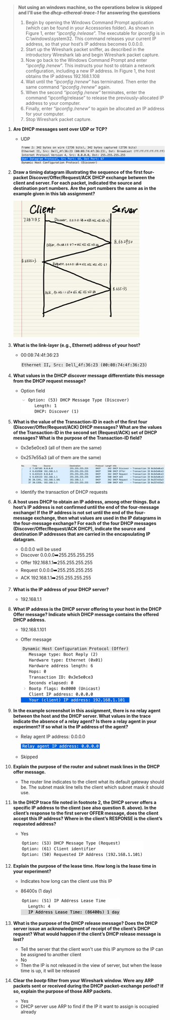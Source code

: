 > **Not using an windows machine, so the operations below is skipped and I'll use the *dhcp-ethereal-trace-1* for answering the questions**
>
> 1. Begin by opening the Windows Command Prompt application (which can be found in your Accessories folder). As shown in Figure 1, enter  “*ipconfig /release*”. The executable for *ipconfig* is in C:\windows\system32. This command releases your current IP address, so that your host’s IP address becomes 0.0.0.0.
> 2. Start up the Wireshark packet sniffer, as described in the introductory Wireshark lab and begin Wireshark packet capture.
> 3. Now go back to the Windows Command Prompt and enter “*ipconfig /renew*”. This instructs your host to obtain a network configuration, including a new IP address. In Figure 1, the host obtains the IP address 192.168.1.108
> 4. Wait until the “*ipconfig /renew*” has terminated. Then enter the same command “*ipconfig /renew*” again.
> 5. When the second *“ipconfig /renew”* terminates, enter the command “ipconfig/release” to release the previously-allocated IP address to your computer.
> 6. Finally, enter “*ipconfig /renew*” to again be allocated an IP address for your computer.
> 7. Stop Wireshark packet capture.

1. **Are DHCP messages sent over UDP or TCP?**

   - UDP

     ![image-20220520143358002](README.assets/image-20220520143358002.png)

2. **Draw a timing datagram illustrating the sequence of the first four-packet Discover/Offer/Request/ACK DHCP exchange between the client and server. For each packet, indicated the source and destination port numbers. Are the port numbers the same as in the example given in this lab assignment?**

   <img src="README.assets/IMG_3F2AB1B6EC29-1.jpeg" alt="IMG_3F2AB1B6EC29-1" style="zoom:80%;" />

3. **What is the link-layer (e.g., Ethernet) address of your host?**

   - 00:08:74:4f:36:23

     <img src="README.assets/image-20220520144357446.png" alt="image-20220520144357446" style="zoom:50%;" />

4. **What values in the DHCP discover message differentiate this message from the DHCP request message?**

   - Option field

     <img src="README.assets/image-20220520144657848.png" alt="image-20220520144657848" style="zoom:50%;" />

5. **What is the value of the Transaction-ID in each of the first four (Discover/Offer/Request/ACK) DHCP messages? What are the values of the Transaction-ID in the second set (Request/ACK) set of DHCP messages? What is the purpose of the Transaction-ID field?**

   - 0x3e5e0ce3 (all of them are the same)

   - 0x257e55a3 (all of them are the same)

     ![image-20220520144828167](README.assets/image-20220520144828167.png)

   - Identify the transaction of DHCP requests

6. **A host uses DHCP to obtain an IP address, among other things. But a host’s IP address is not confirmed until the end of the four-message exchange! If the IP address is not set until the end of the four-message exchange, then what values are used in the IP datagrams in the four-message exchange? For each of the four DHCP messages (Discover/Offer/Request/ACK DHCP), indicate the source and destination IP addresses that are carried in the encapsulating IP datagram.**

   - 0.0.0.0 will be used
   - Discover 0.0.0.0➡️255.255.255.255
   - Offer 192.168.1.1➡️255.255.255.255
   - Request 0.0.0.0➡️255.255.255.255
   - ACK 192.168.1.1➡️255.255.255.255

7. **What is the IP address of your DHCP server?**

   - 192.168.1.1

8. **What IP address is the DHCP server offering to your host in the DHCP Offer message? Indicate which DHCP message contains the offered DHCP address.**

   - 192.168.1.101

   - Offer message

     <img src="README.assets/image-20220520145248791.png" alt="image-20220520145248791" style="zoom:50%;" />

9. **In the example screenshot in this assignment, there is no relay agent between the host and the DHCP server. What values in the trace indicate the absence of a relay agent? Is there a relay agent in your experiment? If so what is the IP address of the agent?**

   - Relay agent IP address: 0.0.0.0

     <img src="README.assets/image-20220520145359890.png" alt="image-20220520145359890" style="zoom:50%;" />

   - Skipped

10. **Explain the purpose of the router and subnet mask lines in the DHCP offer message.**

    - The router line indicates to the client what its default gateway should be. The subnet mask line tells the client which subnet mask it should use.

11. **In the DHCP trace file noted in footnote 2, the DHCP server offers a specific IP address to the client (see also question 8. above). In the client’s response to the first server OFFER message, does the client accept this IP address? Where in the client’s RESPONSE is the client’s requested address?**

    - Yes

      <img src="README.assets/image-20220520145621625.png" alt="image-20220520145621625" style="zoom:50%;" />

12. **Explain the purpose of the lease time. How long is the lease time in your experiment?**

    - Indicates how long can the client use this IP

    - 86400s (1 day)

      <img src="README.assets/image-20220520145738094.png" alt="image-20220520145738094" style="zoom:50%;" />

13. **What is the purpose of the DHCP release message? Does the DHCP server issue an acknowledgment of receipt of the client’s DHCP request? What would happen if the client’s DHCP release message is lost?**

    - Tell the server that the client won't use this IP anymore so the IP can be assigned to another client
    - No
    - Then the IP is not released in the view of server, but when the lease time is up, it will be released

14. **Clear the *bootp* filter from your Wireshark window. Were any ARP packets sent or received during the DHCP packet-exchange period? If so, explain the purpose of those ARP packets.**

    - Yes
    - DHCP server use ARP to find if the IP it want to assign is occupied already